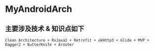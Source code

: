 # MyAndroidArch

## 主要涉及技术 & 知识点如下
```
Clean Architecture + RxJava2 + Retrofit + okHttp3 + Glide + MVP + Dagger2 + ButterKnife + Arouter
```
